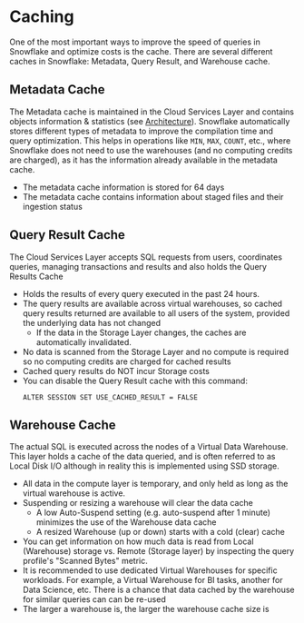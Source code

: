 # Caching #

One of the most important ways to improve the speed of queries in Snowflake and optimize costs is the cache. There are several different caches in Snowflake: Metadata, Query Result, and Warehouse cache.

## Metadata Cache ##
The Metadata cache is maintained in the Cloud Services Layer and contains objects information & statistics (see [Architecture](../Overview/Architecture.md)). Snowflake automatically stores different types of metadata to improve the compilation time and query optimization. This helps in operations like `MIN`, `MAX`, `COUNT`, etc., where Snowflake does not need to use the warehouses (and no computing credits are charged), as it has the information already available in the metadata cache.
* The metadata cache information is stored for 64 days
* The metadata cache contains information about staged files and their ingestion status

## Query Result Cache ##
The Cloud Services Layer accepts SQL requests from users, coordinates queries, managing transactions and results and also holds the Query Results Cache
* Holds the results of every query executed in the past 24 hours.
* The query results are available across virtual warehouses, so cached query results returned are available to all users of the system, provided the underlying data has not changed
  * If the data in the Storage Layer changes, the caches are automatically invalidated.
* No data is scanned from the Storage Layer and no compute is required so no computing credits are charged for cached results
* Cached query results do NOT incur Storage costs
* You can disable the Query Result cache with this command:
  ```iso92-sql
  ALTER SESSION SET USE_CACHED_RESULT = FALSE
  ```

## Warehouse Cache ##
The actual SQL is executed across the nodes of a Virtual Data Warehouse. This layer holds a cache of the data queried, and is often referred to as Local Disk I/O although in reality this is implemented using SSD storage.
* All data in the compute layer is temporary, and only held as long as the virtual warehouse is active.
* Suspending or resizing a warehouse will clear the data cache
  * A low Auto-Suspend setting (e.g. auto-suspend after 1 minute) minimizes the use of the Warehouse data cache
  * A resized Warehouse (up or down) starts with a cold (clear) cache 
* You can get information on how much data is read from Local (Warehouse) storage vs. Remote (Storage layer) by inspecting the query profile's "Scanned Bytes" metric.
* It is recommended to use dedicated Virtual Warehouses for specific workloads. For example, a Virtual Warehouse for BI tasks, another for Data Science, etc. There is a chance that data cached by the warehouse for similar queries can can be re-used
* The larger a warehouse is, the larger the warehouse cache size is